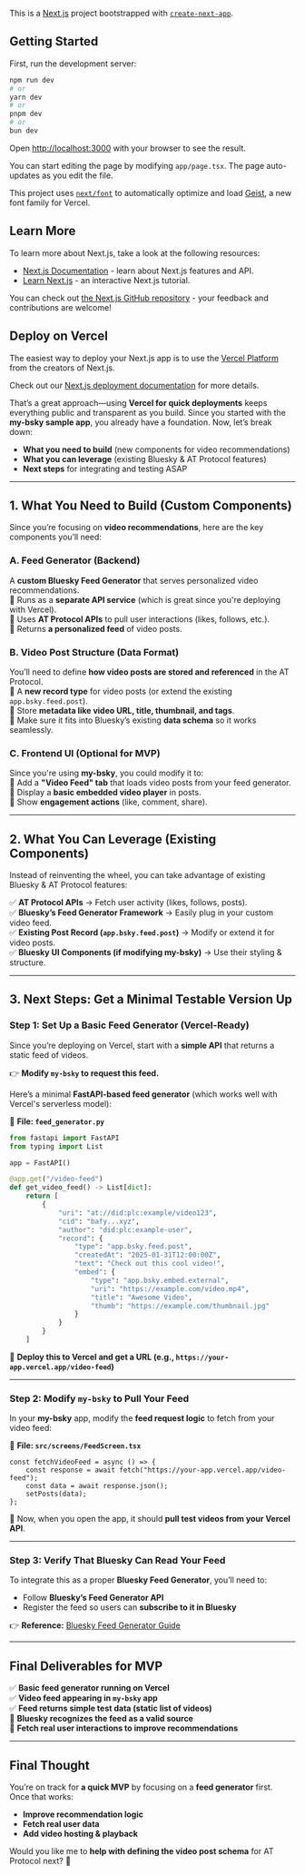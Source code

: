 This is a [Next.js](https://nextjs.org) project bootstrapped with [`create-next-app`](https://nextjs.org/docs/app/api-reference/cli/create-next-app).

## Getting Started

First, run the development server:

```bash
npm run dev
# or
yarn dev
# or
pnpm dev
# or
bun dev
```

Open [http://localhost:3000](http://localhost:3000) with your browser to see the result.

You can start editing the page by modifying `app/page.tsx`. The page auto-updates as you edit the file.

This project uses [`next/font`](https://nextjs.org/docs/app/building-your-application/optimizing/fonts) to automatically optimize and load [Geist](https://vercel.com/font), a new font family for Vercel.

## Learn More

To learn more about Next.js, take a look at the following resources:

- [Next.js Documentation](https://nextjs.org/docs) - learn about Next.js features and API.
- [Learn Next.js](https://nextjs.org/learn) - an interactive Next.js tutorial.

You can check out [the Next.js GitHub repository](https://github.com/vercel/next.js) - your feedback and contributions are welcome!

## Deploy on Vercel

The easiest way to deploy your Next.js app is to use the [Vercel Platform](https://vercel.com/new?utm_medium=default-template&filter=next.js&utm_source=create-next-app&utm_campaign=create-next-app-readme) from the creators of Next.js.

Check out our [Next.js deployment documentation](https://nextjs.org/docs/app/building-your-application/deploying) for more details.

That’s a great approach—using **Vercel for quick deployments** keeps everything public and transparent as you build. Since you started with the **my-bsky sample app**, you already have a foundation. Now, let’s break down:  

- **What you need to build** (new components for video recommendations)  
- **What you can leverage** (existing Bluesky & AT Protocol features)  
- **Next steps** for integrating and testing ASAP  

---

## **1. What You Need to Build (Custom Components)**
Since you’re focusing on **video recommendations**, here are the key components you’ll need:  

### **A. Feed Generator (Backend)**
A **custom Bluesky Feed Generator** that serves personalized video recommendations.  
🔹 Runs as a **separate API service** (which is great since you're deploying with Vercel).  
🔹 Uses **AT Protocol APIs** to pull user interactions (likes, follows, etc.).  
🔹 Returns **a personalized feed** of video posts.  

### **B. Video Post Structure (Data Format)**
You’ll need to define **how video posts are stored and referenced** in the AT Protocol.  
🔹 A **new record type** for video posts (or extend the existing `app.bsky.feed.post`).  
🔹 Store **metadata like video URL, title, thumbnail, and tags**.  
🔹 Make sure it fits into Bluesky’s existing **data schema** so it works seamlessly.  

### **C. Frontend UI (Optional for MVP)**
Since you're using **my-bsky**, you could modify it to:  
🔹 Add a **"Video Feed" tab** that loads video posts from your feed generator.  
🔹 Display a **basic embedded video player** in posts.  
🔹 Show **engagement actions** (like, comment, share).  

---

## **2. What You Can Leverage (Existing Components)**
Instead of reinventing the wheel, you can take advantage of existing Bluesky & AT Protocol features:  

✅ **AT Protocol APIs** → Fetch user activity (likes, follows, posts).  
✅ **Bluesky’s Feed Generator Framework** → Easily plug in your custom video feed.  
✅ **Existing Post Record (`app.bsky.feed.post`)** → Modify or extend it for video posts.  
✅ **Bluesky UI Components (if modifying my-bsky)** → Use their styling & structure.  

---

## **3. Next Steps: Get a Minimal Testable Version Up**
### **Step 1: Set Up a Basic Feed Generator (Vercel-Ready)**
Since you’re deploying on Vercel, start with a **simple API** that returns a static feed of videos.  

👉 **Modify `my-bsky` to request this feed.**  

Here’s a minimal **FastAPI-based feed generator** (which works well with Vercel's serverless model):  

📂 **File: `feed_generator.py`**  
```python
from fastapi import FastAPI
from typing import List

app = FastAPI()

@app.get("/video-feed")
def get_video_feed() -> List[dict]:
    return [
        {
            "uri": "at://did:plc:example/video123",
            "cid": "bafy...xyz",
            "author": "did:plc:example-user",
            "record": {
                "type": "app.bsky.feed.post",
                "createdAt": "2025-01-31T12:00:00Z",
                "text": "Check out this cool video!",
                "embed": {
                    "type": "app.bsky.embed.external",
                    "uri": "https://example.com/video.mp4",
                    "title": "Awesome Video",
                    "thumb": "https://example.com/thumbnail.jpg"
                }
            }
        }
    ]
```
🚀 **Deploy this to Vercel and get a URL (e.g., `https://your-app.vercel.app/video-feed`)**  

---

### **Step 2: Modify `my-bsky` to Pull Your Feed**
In your **my-bsky** app, modify the **feed request logic** to fetch from your video feed:  

📂 **File: `src/screens/FeedScreen.tsx`**
```tsx
const fetchVideoFeed = async () => {
    const response = await fetch("https://your-app.vercel.app/video-feed");
    const data = await response.json();
    setPosts(data);
};
```
🔹 Now, when you open the app, it should **pull test videos from your Vercel API**.  

---

### **Step 3: Verify That Bluesky Can Read Your Feed**
To integrate this as a proper **Bluesky Feed Generator**, you’ll need to:  
- Follow **Bluesky’s Feed Generator API**  
- Register the feed so users can **subscribe to it in Bluesky**  

👉 **Reference:** [Bluesky Feed Generator Guide](https://github.com/bluesky-social/feed-generator)  

---

## **Final Deliverables for MVP**
✅ **Basic feed generator running on Vercel**  
✅ **Video feed appearing in `my-bsky` app**  
✅ **Feed returns simple test data (static list of videos)**  
🔲 **Bluesky recognizes the feed as a valid source**  
🔲 **Fetch real user interactions to improve recommendations**  

---

## **Final Thought**
You’re on track for **a quick MVP** by focusing on a **feed generator** first.  
Once that works:  
- **Improve recommendation logic**  
- **Fetch real user data**  
- **Add video hosting & playback**  

Would you like me to **help with defining the video post schema** for AT Protocol next? 🚀